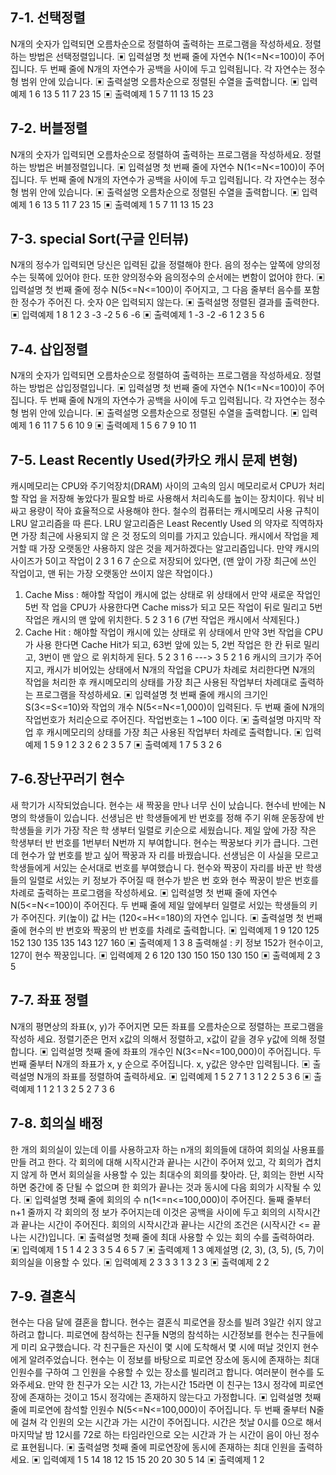 ## 7-1. 선택정렬

N개의 숫자가 입력되면 오름차순으로 정렬하여 출력하는 프로그램을 작성하세요.
정렬하는 방법은 선택정렬입니다.
▣ 입력설명
첫 번째 줄에 자연수 N(1<=N<=100)이 주어집니다.
두 번째 줄에 N개의 자연수가 공백을 사이에 두고 입력됩니다. 각 자연수는 정수형 범위 안에
있습니다.
▣ 출력설명
오름차순으로 정렬된 수열을 출력합니다.
▣ 입력예제 1
6
13 5 11 7 23 15
▣ 출력예제 1
5 7 11 13 15 23

## 7-2. 버블정렬

N개의 숫자가 입력되면 오름차순으로 정렬하여 출력하는 프로그램을 작성하세요.
정렬하는 방법은 버블정렬입니다.
▣ 입력설명
첫 번째 줄에 자연수 N(1<=N<=100)이 주어집니다.
두 번째 줄에 N개의 자연수가 공백을 사이에 두고 입력됩니다. 각 자연수는 정수형 범위 안에
있습니다.
▣ 출력설명
오름차순으로 정렬된 수열을 출력합니다.
▣ 입력예제 1
6
13 5 11 7 23 15
▣ 출력예제 1
5 7 11 13 15 23

## 7-3. special Sort(구글 인터뷰)

N개의 정수가 입력되면 당신은 입력된 값을 정렬해야 한다.
음의 정수는 앞쪽에 양의정수는 뒷쪽에 있어야 한다. 또한 양의정수와 음의정수의 순서에는
변함이 없어야 한다.
▣ 입력설명
첫 번째 줄에 정수 N(5<=N<=100)이 주어지고, 그 다음 줄부터 음수를 포함한 정수가 주어진
다. 숫자 0은 입력되지 않는다.
▣ 출력설명
정렬된 결과를 출력한다.
▣ 입력예제 1
8
1 2 3 -3 -2 5 6 -6
▣ 출력예제 1
-3 -2 -6 1 2 3 5 6

## 7-4. 삽입정렬

N개의 숫자가 입력되면 오름차순으로 정렬하여 출력하는 프로그램을 작성하세요.
정렬하는 방법은 삽입정렬입니다.
▣ 입력설명
첫 번째 줄에 자연수 N(1<=N<=100)이 주어집니다.
두 번째 줄에 N개의 자연수가 공백을 사이에 두고 입력됩니다. 각 자연수는 정수형 범위 안에
있습니다.
▣ 출력설명
오름차순으로 정렬된 수열을 출력합니다.
▣ 입력예제 1
6
11 7 5 6 10 9
▣ 출력예제 1
5 6 7 9 10 11

## 7-5. Least Recently Used(카카오 캐시 문제 변형)

캐시메모리는 CPU와 주기억장치(DRAM) 사이의 고속의 임시 메모리로서 CPU가 처리할 작업
을 저장해 놓았다가 필요할 바로 사용해서 처리속도를 높이는 장치이다. 워낙 비싸고 용량이
작아 효율적으로 사용해야 한다. 철수의 컴퓨터는 캐시메모리 사용 규칙이 LRU 알고리즘을 따
른다. LRU 알고리즘은 Least Recently Used 의 약자로 직역하자면 가장 최근에 사용되지 않
은 것 정도의 의미를 가지고 있습니다. 캐시에서 작업을 제거할 때 가장 오랫동안 사용하지
않은 것을 제거하겠다는 알고리즘입니다.
만약 캐시의 사이즈가 5이고 작업이
2 3 1 6 7 순으로 저장되어 있다면,
(맨 앞이 가장 최근에 쓰인 작업이고, 맨 뒤는 가장 오랫동안 쓰이지 않은 작업이다.)

1. Cache Miss : 해야할 작업이 캐시에 없는 상태로 위 상태에서 만약 새로운 작업인 5번 작
   업을 CPU가 사용한다면 Cache miss가 되고 모든 작업이 뒤로 밀리고 5번작업은 캐시의 맨
   앞에 위치한다.
   5 2 3 1 6
   (7번 작업은 캐시에서 삭제된다.)
2. Cache Hit : 해야할 작업이 캐시에 있는 상태로 위 상태에서 만약 3번 작업을 CPU가 사용
   한다면 Cache Hit가 되고, 63번 앞에 있는 5, 2번 작업은 한 칸 뒤로 밀리고, 3번이 맨 앞으
   로 위치하게 된다.
   5 2 3 1 6
   --->
   3 5 2 1 6
   캐시의 크기가 주어지고, 캐시가 비어있는 상태에서 N개의 작업을 CPU가 차례로 처리한다면
   N개의 작업을 처리한 후 캐시메모리의 상태를 가장 최근 사용된 작업부터 차례대로 출력하는
   프로그램을 작성하세요.
   ▣ 입력설명
   첫 번째 줄에 캐시의 크기인 S(3<=S<=10)와 작업의 개수 N(5<=N<=1,000)이 입력된다.
   두 번째 줄에 N개의 작업번호가 처리순으로 주어진다. 작업번호는 1 ~100 이다.
   ▣ 출력설명
   마지막 작업 후 캐시메모리의 상태를 가장 최근 사용된 작업부터 차례로 출력합니다.
   ▣ 입력예제 1
   5 9
   1 2 3 2 6 2 3 5 7
   ▣ 출력예제 1
   7 5 3 2 6

## 7-6.장난꾸러기 현수

새 학기가 시작되었습니다. 현수는 새 짝꿍을 만나 너무 신이 났습니다.
현수네 반에는 N명의 학생들이 있습니다.
선생님은 반 학생들에게 반 번호를 정해 주기 위해 운동장에 반 학생들을 키가 가장 작은 학
생부터 일렬로 키순으로 세웠습니다. 제일 앞에 가장 작은 학생부터 반 번호를 1번부터 N번까
지 부여합니다. 현수는 짝꿍보다 키가 큽니다. 그런데 현수가 앞 번호를 받고 싶어 짝꿍과 자
리를 바꿨습니다. 선생님은 이 사실을 모르고 학생들에게 서있는 순서대로 번호를 부여했습니
다.
현수와 짝꿍이 자리를 바꾼 반 학생들의 일렬로 서있는 키 정보가 주어질 때 현수가 받은 번
호와 현수 짝꿍이 받은 번호를 차례로 출력하는 프로그램을 작성하세요.
▣ 입력설명
첫 번째 줄에 자연수 N(5<=N<=100)이 주어진다.
두 번째 줄에 제일 앞에부터 일렬로 서있는 학생들의 키가 주어진다.
키(높이) 값 H는 (120<=H<=180)의 자연수 입니다.
▣ 출력설명
첫 번째 줄에 현수의 반 번호와 짝꿍의 반 번호를 차례로 출력합니다.
▣ 입력예제 1
9
120 125 152 130 135 135 143 127 160
▣ 출력예제 1
3 8
출력해설 : 키 정보 152가 현수이고, 127이 현수 짝꿍입니다.
▣ 입력예제 2
6
120 130 150 150 130 150
▣ 출력예제 2
3 5

## 7-7. 좌표 정렬

N개의 평면상의 좌표(x, y)가 주어지면 모든 좌표를 오름차순으로 정렬하는 프로그램을 작성하
세요. 정렬기준은 먼저 x값의 의해서 정렬하고, x값이 같을 경우 y값에 의해 정렬합니다.
▣ 입력설명
첫째 줄에 좌표의 개수인 N(3<=N<=100,000)이 주어집니다.
두 번째 줄부터 N개의 좌표가 x, y 순으로 주어집니다. x, y값은 양수만 입력됩니다.
▣ 출력설명
N개의 좌표를 정렬하여 출력하세요.
▣ 입력예제 1
5
2 7
1 3
1 2
2 5
3 6
▣ 출력예제 1
1 2
1 3
2 5
2 7
3 6

## 7-8. 회의실 배정

한 개의 회의실이 있는데 이를 사용하고자 하는 n개의 회의들에 대하여 회의실 사용표를 만들
려고 한다. 각 회의에 대해 시작시간과 끝나는 시간이 주어져 있고, 각 회의가 겹치지 않게 하
면서 회의실을 사용할 수 있는 최대수의 회의를 찾아라. 단, 회의는 한번 시작하면 중간에 중
단될 수 없으며 한 회의가 끝나는 것과 동시에 다음 회의가 시작될 수 있다.
▣ 입력설명
첫째 줄에 회의의 수 n(1<=n<=100,000)이 주어진다. 둘째 줄부터 n+1 줄까지 각 회의의 정
보가 주어지는데 이것은 공백을 사이에 두고 회의의 시작시간과 끝나는 시간이 주어진다.
회의의 시작시간과 끝나는 시간의 조건은 (시작시간 <= 끝나는 시간)입니다.
▣ 출력설명
첫째 줄에 최대 사용할 수 있는 회의 수를 출력하여라.
▣ 입력예제 1
5
1 4
2 3
3 5
4 6
5 7
▣ 출력예제 1
3
예제설명
(2, 3), (3, 5), (5, 7)이 회의실을 이용할 수 있다.
▣ 입력예제 2
3
3 3
1 3
2 3
▣ 출력예제 2
2

## 7-9. 결혼식

현수는 다음 달에 결혼을 합니다.
현수는 결혼식 피로연을 장소를 빌려 3일간 쉬지 않고 하려고 합니다.
피로연에 참석하는 친구들 N명의 참석하는 시간정보를 현수는 친구들에게 미리 요구했습니다.
각 친구들은 자신이 몇 시에 도착해서 몇 시에 떠날 것인지 현수에게 알려주었습니다.
현수는 이 정보를 바탕으로 피로연 장소에 동시에 존재하는 최대 인원수를 구하여 그 인원을
수용할 수 있는 장소를 빌리려고 합니다. 여러분이 현수를 도와주세요.
만약 한 친구가 오는 시간 13, 가는시간 15라면 이 친구는 13시 정각에 피로연 장에 존재하는
것이고 15시 정각에는 존재하지 않는다고 가정합니다.
▣ 입력설명
첫째 줄에 피로연에 참석할 인원수 N(5<=N<=100,000)이 주어집니다.
두 번째 줄부터 N줄에 걸쳐 각 인원의 오는 시간과 가는 시간이 주어집니다.
시간은 첫날 0시를 0으로 해서 마지막날 밤 12시를 72로 하는 타임라인으로 오는 시간과 가
는 시간이 음이 아닌 정수로 표현됩니다.
▣ 출력설명
첫째 줄에 피로연장에 동시에 존재하는 최대 인원을 출력하세요.
▣ 입력예제 1
5
14 18
12 15
15 20
20 30
5 14
▣ 출력예제 1
2
